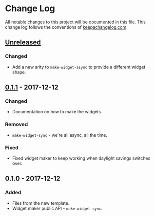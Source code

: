 # Change Log
All notable changes to this project will be documented in this file. This change log follows the conventions of [keepachangelog.com](http://keepachangelog.com/).

## [Unreleased]
### Changed
- Add a new arity to `make-widget-async` to provide a different widget shape.

## [0.1.1] - 2017-12-12
### Changed
- Documentation on how to make the widgets.

### Removed
- `make-widget-sync` - we're all async, all the time.

### Fixed
- Fixed widget maker to keep working when daylight savings switches over.

## 0.1.0 - 2017-12-12
### Added
- Files from the new template.
- Widget maker public API - `make-widget-sync`.

[Unreleased]: https://github.com/your-name/aoc-2017/compare/0.1.1...HEAD
[0.1.1]: https://github.com/your-name/aoc-2017/compare/0.1.0...0.1.1
